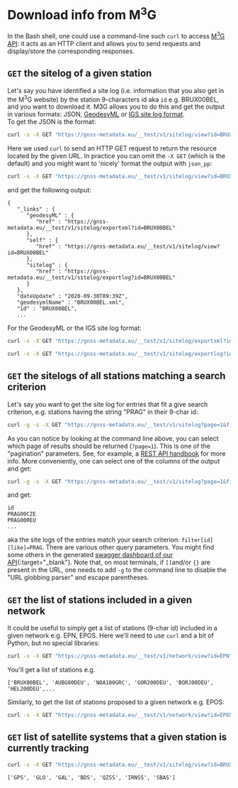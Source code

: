 # Download info from M<sup>3</sup>G

In the Bash shell, one could use a command-line such `curl` to access [M<sup>3</sup>G API](intro.md): it acts as an HTTP client and allows you to send requests and display/store the corresponding responses.

## `GET` the sitelog of a given station <a id='sitelog'></a>
Let's say you have identified a site log (i.e. information that you also get in the M<sup>3</sup>G website) by the station 9-characters id aka `id` e.g. BRUX00BEL, and you want to download it. M3G allows you to do this and get the output in various formats: JSON, [GeodesyML](http://geodesyml.org/) or [IGS site log format](https://kb.igs.org/hc/en-us/articles/203402393-IGS-Site-Log-Manager-User-Guide).<br>
To get the JSON is the format:
```bash
curl -s -X GET "https://gnss-metadata.eu/__test/v1/sitelog/view?id=BRUX00BEL" -H  "accept: application/json"
```
Here we used `curl` to send an HTTP GET request to return the resource located by the given URL. In practice you can omit the `-X GET` (which is the default) and you might want to 'nicely' format the output with `json_pp`:

```bash
curl -s -X GET "https://gnss-metadata.eu/__test/v1/sitelog/view?id=BRUX00BEL" -H  "accept: application/json" | json_pp
```
and get the following output:
```
{
   "_links" : {
      "geodesyML" : {
         "href" : "https://gnss-metadata.eu/__test/v1/sitelog/exportxml?id=BRUX00BEL"
      },
      "self" : {
         "href" : "https://gnss-metadata.eu/__test/v1/sitelog/view?id=BRUX00BEL"
      },
      "sitelog" : {
         "href" : "https://gnss-metadata.eu/__test/v1/sitelog/exportlog?id=BRUX00BEL"
      }
   },
   "dateUpdate" : "2020-09-30T09:39Z",
   "geodesymlName" : "BRUX00BEL.xml",
   "id" : "BRUX00BEL",
   ...
```
For the GeodesyML or the IGS site log format:
```bash
curl -s -X GET "https://gnss-metadata.eu/__test/v1/sitelog/exportxml?id=BRUX00BEL" -H  "accept: application/geodesyML0.4"
```
```bash
curl -s -X GET "https://gnss-metadata.eu/__test/v1/sitelog/exportlog?id=BRUX00BEL" -H  "accept: application/sitelog"
```


## `GET` the sitelogs of all stations matching a search criterion<a id='sitelogs'></a>
Let's say you want to get the site log for entries that fit a give search criterion, e.g. stations having the string "PRAG" in their 9-char id:

```bash
curl -g -s -X GET "https://gnss-metadata.eu/__test/v1/sitelog?page=1&filter[id][like]=PRAG" -H  "accept: text/plain"
```
As you can notice by looking at the command line above, you can select which page of results should be returned (`?page=1`). This is one of the "pagination" parameters. See, for example, a [REST API handbook](https://developer.wordpress.org/rest-api/using-the-rest-api/pagination/) for more info.
More conveniently, one can select one of the columns of the output and get:

```Bash
curl -g -s -X GET "https://gnss-metadata.eu/__test/v1/sitelog?page=1&filter[id][like]=PRAG" -H  "accept: text/plain" | awk '{print $1}'
```
and get:
```
id
PRAG00CZE
PRAG00REU
...
```
aka the site logs of the entries match your search criterion: `filter[id][like]=PRAG`. There are various other query parameters. You might find some others in the generated [swagger dashboard of our API](https://gnss-metadata.eu/__test/site/api-docs#/Metadata/get_sitelog){:target="_blank"}. Note that, on most terminals, if `[]`and/or `{}` are present in the URL, one needs to add `-g` to the command line to disable the "URL globbing parser" and escape parentheses.


## `GET` the list of stations included in a given network<a id='list_netw'></a>
It could be useful to simply get a list of stations (9-char id) included in a given network e.g. EPN, EPOS.
Here we'll need to use `curl` and a bit of Python, but no special libraries:
```bash
curl -s -X GET "https://gnss-metadata.eu/__test/v1/network/view?id=EPN" -H  "accept: application/json" | python -c "import sys,json; print(json.load(sys.stdin)['included'])"
```
You'll get a list of stations e.g.
```
['BRUX00BEL', 'AUBG00DEU', 'NOA100GRC', 'GOR200DEU', 'BORJ00DEU', 'HEL200DEU',...
```
Similarly, to get the list of stations proposed to a given network e.g. EPOS:
```bash
curl -s -X GET "https://gnss-metadata.eu/__test/v1/network/view?id=EPOS" -H  "accept: application/json" | python -c "import sys,json; print(json.load(sys.stdin)['proposed'])"
```
## `GET` list of satellite systems that a given station is currently tracking<a id='list_sat'></a>

```bash
curl -s -X GET "https://gnss-metadata.eu/__test/v1/sitelog/view?id=BRUX00BEL" -H  "accept: application/json" | python -c "import sys,json; print(json.load(sys.stdin)['sitelog']['receivers'][-1]['satelliteSystem'])"
```
```
['GPS', 'GLO', 'GAL', 'BDS', 'QZSS', 'IRNSS', 'SBAS']
```
